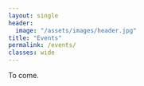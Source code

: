 ```yaml
---
layout: single
header:
  image: "/assets/images/header.jpg"
title: "Events"
permalink: /events/
classes: wide
---
```


To come.
